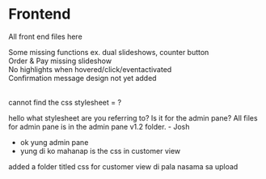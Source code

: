 # Frontend
All front end files here

Some missing functions ex. dual slideshows, counter button<br>
Order & Pay missing slideshow<br>
No highlights when hovered/click/eventactivated<br>
Confirmation message design not yet added<br><br>

cannot find the css stylesheet = <link rel = "stylesheet" href = "./css/css.css"> ?

hello what stylesheet are you referring to? Is it for the admin pane? All files for admin pane is in the admin pane v1.2 folder. - Josh
  - ok yung admin pane
  - yung di ko mahanap is the css in customer view

added a folder titled css for customer view di pala nasama sa upload
